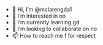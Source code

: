 - 👋 Hi, I’m @mclarengda1
- 👀 I’m interested in no
- 🌱 I’m currently learning gd
- 💞️ I’m looking to collaborate on no
- 📫 How to reach me f for respect

<!---
mclarengda1/mclarengda1 is a ✨ special ✨ repository because its `README.md` (this file) appears on your GitHub profile.
You can click the Preview link to take a look at your changes.
--->
